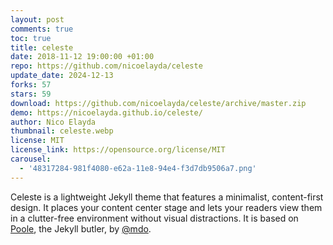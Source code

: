 ```yaml
---
layout: post
comments: true
toc: true
title: celeste
date: 2018-11-12 19:00:00 +01:00
repo: https://github.com/nicoelayda/celeste
update_date: 2024-12-13
forks: 57
stars: 59
download: https://github.com/nicoelayda/celeste/archive/master.zip
demo: https://nicoelayda.github.io/celeste/
author: Nico Elayda
thumbnail: celeste.webp
license: MIT
license_link: https://opensource.org/license/MIT
carousel:
  - '48317284-981f4080-e62a-11e8-94e4-f3d7db9506a7.png'
---
```


Celeste is a lightweight Jekyll theme that features a minimalist, content-first design. It places your content center stage and lets your readers view them in a clutter-free environment without visual distractions. It is based on [Poole](https://github.com/poole/poole), the Jekyll butler, by [@mdo](https://twitter.com/mdo).
